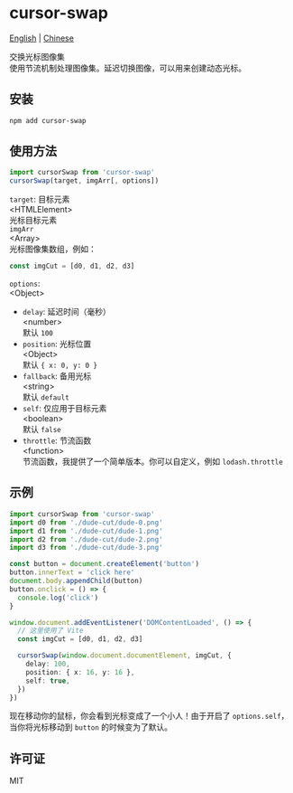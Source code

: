 # cursor-swap

[English](https://github.com/Licheung228/cursor-swap/blob/main/en.md) | [Chinese](./)

交换光标图像集  
使用节流机制处理图像集。延迟切换图像，可以用来创建动态光标。

## 安装

```sh
npm add cursor-swap
```

## 使用方法

```js
import cursorSwap from 'cursor-swap'
cursorSwap(target, imgArr[, options])
```

`target`: 目标元素  
\<HTMLElement>  
光标目标元素  
`imgArr`  
\<Array>  
光标图像集数组，例如：

```js
const imgCut = [d0, d1, d2, d3]
```

`options`:  
\<Object>

- `delay`: 延迟时间（毫秒）  
  \<number>  
  默认 `100`
- `position`: 光标位置  
  \<Object>  
  默认 `{ x: 0, y: 0 }`
- `fallback`: 备用光标  
  \<string>  
  默认 `default`
- `self`: 仅应用于目标元素  
  \<boolean>  
  默认 `false`
- `throttle`: 节流函数  
  \<function>  
  节流函数，我提供了一个简单版本。你可以自定义，例如 `lodash.throttle`

## 示例

```ts
import cursorSwap from 'cursor-swap'
import d0 from './dude-cut/dude-0.png'
import d1 from './dude-cut/dude-1.png'
import d2 from './dude-cut/dude-2.png'
import d3 from './dude-cut/dude-3.png'

const button = document.createElement('button')
button.innerText = 'click here'
document.body.appendChild(button)
button.onclick = () => {
  console.log('click')
}

window.document.addEventListener('DOMContentLoaded', () => {
  // 这里使用了 Vite
  const imgCut = [d0, d1, d2, d3]

  cursorSwap(window.document.documentElement, imgCut, {
    delay: 100,
    position: { x: 16, y: 16 },
    self: true,
  })
})
```

现在移动你的鼠标，你会看到光标变成了一个小人！由于开启了 `options.self`，当你将光标移动到 `button` 的时候变为了默认。

## 许可证

MIT
